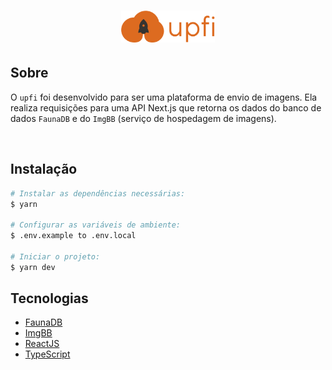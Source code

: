 <h1 align="center"><img src="./.github/logo.svg" width="150px"/></h1>

## Sobre <a name="about"></a>

O `upfi` foi desenvolvido para ser uma plataforma de envio de imagens. Ela realiza requisições para uma API Next.js que retorna os dados do banco de dados `FaunaDB` e do `ImgBB` (serviço de hospedagem de imagens).

<br />

## Instalação <a name="install"></a>

```bash
# Instalar as dependências necessárias:
$ yarn

# Configurar as variáveis de ambiente:
$ .env.example to .env.local

# Iniciar o projeto:
$ yarn dev

```

## Tecnologias <a name="technologies"></a>

- [FaunaDB](https://fauna.com/)
- [ImgBB](https://pt-br.imgbb.com/)
- [ReactJS](https://pt-br.reactjs.org/)
- [TypeScript](https://www.typescriptlang.org/)
